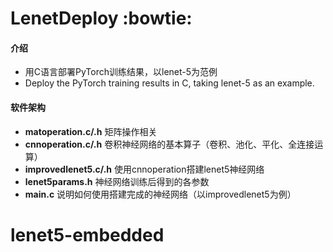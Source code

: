 # LenetDeploy :bowtie: 

#### 介绍
- 用C语言部署PyTorch训练结果，以lenet-5为范例
- Deploy the PyTorch training results in C, taking lenet-5 as an example.


#### 软件架构

-  **matoperation.c/.h**  矩阵操作相关
-  **cnnoperation.c/.h**  卷积神经网络的基本算子（卷积、池化、平化、全连接运算）
-  **improvedlenet5.c/.h**  使用cnnoperation搭建lenet5神经网络
-  **lenet5params.h**  神经网络训练后得到的各参数
-  **main.c**  说明如何使用搭建完成的神经网络（以improvedlenet5为例）

# lenet5-embedded
